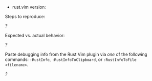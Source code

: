<!--

Hi, and thanks for reporting an issue with rust.vim. 

Details about your environment will help us assist you.

Please edit this template!

-->

* rust.vim version: <!-- Describe if you use a Vim plugin manager, and you
can use it to tell which version of rust.vim you are running. -->

Steps to reproduce:

<!-- It's best to try to reproduce the issue with the master version of
rust.vim. The issue may already be fixed! -->
_?_

Expected vs. actual behavior:

_?_

Paste debugging info from the Rust Vim plugin via _one_ of the following
commands: `:RustInfo`,  `:RustInfoToClipboard`, or `:RustInfoToFile <filename>`.
<!-- To ensure these commands are available, open a Rust source file first. -->

_?_
